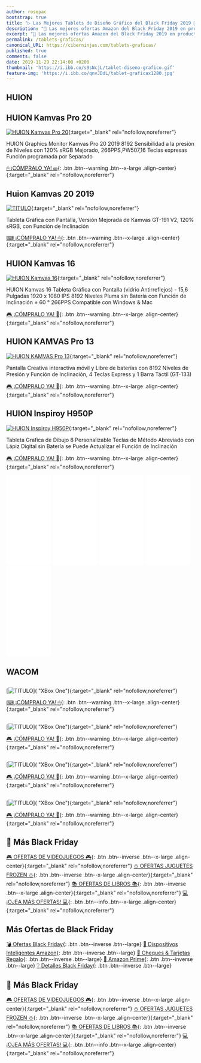 ```yaml
---
author: rosepac
bootstrap: true
title: "▷ Las Mejores Tablets de Diseño Gráfico del Black Friday 2019 🎨"
description: "🎁 Las mejores ofertas Amazon del Black Friday 2019 en productos tecnológicos."
excerpt: "🎁 Las mejores ofertas Amazon del Black Friday 2019 en productos tecnológicos."
permalink: /tablets-graficas/
canonical_URL: https://ciberninjas.com/tablets-graficas/
published: true
comments: false
date: 2019-11-29 22:14:00 +0200
thumbnail: 'https://i.ibb.co/s9sNcjL/tablet-diseno-grafico.gif'
feature-img: 'https://i.ibb.co/qnvJDdL/tablet-graficax1280.jpg'
---
```


## HUION

## HUION Kamvas Pro 20

[![HUION Kamvas Pro 20](https://i.ibb.co/xX61yNN/image.png)](https://amzn.to/2OU8ecB){:target="_blank" rel="nofollow,noreferrer"}

HUION Graphics Monitor Kamvas Pro 20 2019 8192 Sensibilidad a la presión de Niveles con 120% sRGB Mejorado, 266PPS,PW507,16 Teclas expresas Función programada por Separado

[🖱 ¡CÓMPRALO YA! ⌨](https://amzn.to/2OU8ecB){: .btn .btn--warning .btn--x-large .align-center}{:target="_blank" rel="nofollow,noreferrer"}

## Huion Kamvas 20 2019

[![TITULO](https://i.ibb.co/yVcSNcd/image.png)](https://amzn.to/37ROhLW){:target="_blank" rel="nofollow,noreferrer"}

Tableta Gráfica con Pantalla, Versión Mejorada de Kamvas GT-191 V2, 120% sRGB, con Función de Inclinación

[⌨ ¡CÓMPRALO YA! 🖱](https://amzn.to/37ROhLW){: .btn .btn--warning .btn--x-large .align-center}{:target="_blank" rel="nofollow,noreferrer"}

## HUION Kamvas 16

[![HUION Kamvas 16](https://i.ibb.co/GcKmR0p/image.png)](https://amzn.to/2Y6Tjju){:target="_blank" rel="nofollow,noreferrer"}

HUION Kamvas 16 Tableta Gráfica con Pantalla (vidrio Antirreflejos) - 15,6 Pulgadas 1920 x 1080 IPS 8192 Niveles Pluma sin Batería con Función de Inclinación ± 60 ° 266PPS Compatible con Windows & Mac

[🎮 ¡CÓMPRALO YA! 🎯](https://amzn.to/2Y6Tjju){: .btn .btn--warning .btn--x-large .align-center}{:target="_blank" rel="nofollow,noreferrer"}

## HUION KAMVAS Pro 13

[![HUION KAMVAS Pro 13](https://i.ibb.co/frQHS3w/image.png)](https://amzn.to/2q25lhi){:target="_blank" rel="nofollow,noreferrer"}

Pantalla Creativa interactiva móvil y Libre de baterías con 8192 Niveles de Presión y Función de Inclinación, 4 Teclas Express y 1 Barra Táctil (GT-133)

[🎮 ¡CÓMPRALO YA! 🎯](https://amzn.to/2q25lhi){: .btn .btn--warning .btn--x-large .align-center}{:target="_blank" rel="nofollow,noreferrer"}

## HUION Inspiroy H950P

[![HUION Inspiroy H950P](https://i.ibb.co/mFv7YCG/image.png)](https://amzn.to/2L8a20n){:target="_blank" rel="nofollow,noreferrer"}

Tableta Grafica de Dibujo 8 Personalizable Teclas de Método Abreviado con Lápiz Digital sin Batería se Puede Actualizar el Función de Inclinación

[🎮 ¡CÓMPRALO YA! 🎯](https://amzn.to/2L8a20n){: .btn .btn--warning .btn--x-large .align-center}{:target="_blank" rel="nofollow,noreferrer"}

<iframe style="width:120px;height:240px;" marginwidth="0" marginheight="0" scrolling="no" frameborder="0" src="//rcm-eu.amazon-adsystem.com/e/cm?lt1=_blank&bc1=000000&IS2=1&bg1=FFFFFF&fc1=000000&lc1=0000FF&t=ciberninjas07-21&language=es_ES&o=30&p=8&l=as4&m=amazon&f=ifr&ref=as_ss_li_til&asins=B07RSYZCL6&linkId=0ce828a7c185996bfa4c78b79a82be62"></iframe> <iframe style="width:120px;height:240px;" marginwidth="0" marginheight="0" scrolling="no" frameborder="0" src="//rcm-eu.amazon-adsystem.com/e/cm?lt1=_blank&bc1=000000&IS2=1&bg1=FFFFFF&fc1=000000&lc1=0000FF&t=ciberninjas07-21&language=es_ES&o=30&p=8&l=as4&m=amazon&f=ifr&ref=as_ss_li_til&asins=B07TWL37LL&linkId=bcaf9b4e16557c0db2b2716ee2228b9a"></iframe> <iframe style="width:120px;height:240px;" marginwidth="0" marginheight="0" scrolling="no" frameborder="0" src="//rcm-eu.amazon-adsystem.com/e/cm?lt1=_blank&bc1=000000&IS2=1&bg1=FFFFFF&fc1=000000&lc1=0000FF&t=ciberninjas07-21&language=es_ES&o=30&p=8&l=as4&m=amazon&f=ifr&ref=as_ss_li_til&asins=B07RV83QL3&linkId=f16b1475286de7f429ee2d12c41190f7"></iframe> <iframe style="width:120px;height:240px;" marginwidth="0" marginheight="0" scrolling="no" frameborder="0" src="//rcm-eu.amazon-adsystem.com/e/cm?lt1=_blank&bc1=000000&IS2=1&bg1=FFFFFF&fc1=000000&lc1=0000FF&t=ciberninjas07-21&language=es_ES&o=30&p=8&l=as4&m=amazon&f=ifr&ref=as_ss_li_til&asins=B07G1TC12R&linkId=3188a910366f7a513fc6126c5ba1cf73"></iframe> <iframe style="width:120px;height:240px;" marginwidth="0" marginheight="0" scrolling="no" frameborder="0" src="//rcm-eu.amazon-adsystem.com/e/cm?lt1=_blank&bc1=000000&IS2=1&bg1=FFFFFF&fc1=000000&lc1=0000FF&t=ciberninjas07-21&language=es_ES&o=30&p=8&l=as4&m=amazon&f=ifr&ref=as_ss_li_til&asins=B078LY1DNQ&linkId=e1ada8cef33a4f9c9bdde637fdbbc3fe"></iframe>

## WACOM

## 

[![TITULO]()]( "XBox One"){:target="_blank" rel="nofollow,noreferrer"}

[⌨ ¡CÓMPRALO YA! 🖱](){: .btn .btn--warning .btn--x-large .align-center}{:target="_blank" rel="nofollow,noreferrer"}

## 

[![TITULO]()]( "XBox One"){:target="_blank" rel="nofollow,noreferrer"}

[🎮 ¡CÓMPRALO YA! 🎯](){: .btn .btn--warning .btn--x-large .align-center}{:target="_blank" rel="nofollow,noreferrer"}

## 

[![TITULO]()]( "XBox One"){:target="_blank" rel="nofollow,noreferrer"}

[🎮 ¡CÓMPRALO YA! 🎯](){: .btn .btn--warning .btn--x-large .align-center}{:target="_blank" rel="nofollow,noreferrer"}

## 

[![TITULO]()]( "XBox One"){:target="_blank" rel="nofollow,noreferrer"}

[🎮 ¡CÓMPRALO YA! 🎯](){: .btn .btn--warning .btn--x-large .align-center}{:target="_blank" rel="nofollow,noreferrer"}

## 🎁 Más Black Friday

[🎮 OFERTAS DE VIDEOJUEGOS 🎮](/videojuegos/){: .btn .btn--inverse .btn--x-large .align-center}{:target="_blank" rel="nofollow,noreferrer"}
[⛄ OFERTAS JUGUETES FROZEN ⛄](/disney-frozen-amazon/){: .btn .btn--inverse .btn--x-large .align-center}{:target="_blank" rel="nofollow,noreferrer"}
[📚 OFERTAS DE LIBROS 📚](/catalogo/libros/){: .btn .btn--inverse .btn--x-large .align-center}{:target="_blank" rel="nofollow,noreferrer"}
[💻 ¡OJEA MÁS OFERTAS! 💻](/amazon/){: .btn .btn--info .btn--x-large .align-center}{:target="_blank" rel="nofollow,noreferrer"}

## Más Ofertas de Black Friday

[💣 Ofertas Black Friday](black-friday-amazon/#ofertas-black-friday){: .btn .btn--inverse .btn--large} [🤖 Dispositivos Inteligentes Amazon](/black-friday-amazon/#dispositivos-de-amazon){: .btn .btn--inverse .btn--large} [💌 Cheques & Tarjetas Regalo](/black-friday-amazon/#dispositivos-de-amazon){: .btn .btn--inverse .btn--large} [💖 Amazon Prime](/black-friday-amazon/#preguntas-y-respuestas-amazon-prime){: .btn .btn--inverse .btn--large} [❔ Detalles Black Friday](/black-friday-amazon/#detalles-de-la-semana-black-friday-2019){: .btn .btn--inverse .btn--large}

## 🎁 Más Black Friday

[🎮 OFERTAS DE VIDEOJUEGOS 🎮](/videojuegos/){: .btn .btn--inverse .btn--x-large .align-center}{:target="_blank" rel="nofollow,noreferrer"}
[⛄ OFERTAS JUGUETES FROZEN ⛄](/disney-frozen-amazon/){: .btn .btn--inverse .btn--x-large .align-center}{:target="_blank" rel="nofollow,noreferrer"}
[📚 OFERTAS DE LIBROS 📚](/catalogo/libros/){: .btn .btn--inverse .btn--x-large .align-center}{:target="_blank" rel="nofollow,noreferrer"}
[💻 ¡OJEA MÁS OFERTAS! 💻](/amazon/){: .btn .btn--info .btn--x-large .align-center}{:target="_blank" rel="nofollow,noreferrer"}
